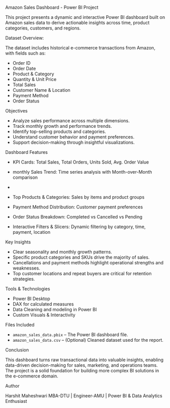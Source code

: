 Amazon Sales Dashboard - Power BI Project

This project presents a dynamic and interactive Power BI dashboard built on Amazon sales data to derive actionable insights across time, product categories, customers, and regions.


Dataset Overview:

The dataset includes historical e-commerce transactions from Amazon, with fields such as:

- Order ID
- Order Date
- Product & Category
- Quantity & Unit Price
- Total Sales
- Customer Name & Location
- Payment Method
- Order Status



Objectives

- Analyze sales performance across multiple dimensions.
- Track monthly growth and performance trends.
- Identify top-selling products and categories.
- Understand customer behavior and payment preferences.
- Support decision-making through insightful visualizations.


 Dashboard Features

- KPI Cards:
  Total Sales, Total Orders, Units Sold, Avg. Order Value
  
- monthly Sales Trend:
  Time series analysis with Month-over-Month comparison
- 
- Top Products & Categories:
  Sales by items and product groups
  
- Payment Method Distribution:
  Customer payment preferences

- Order Status Breakdown:
  Completed vs Cancelled vs Pending
  
- Interactive Filters & Slicers:
  Dynamic filtering by category, time, payment, location
  

Key Insights

- Clear seasonality and monthly growth patterns.
- Specific product categories and SKUs drive the majority of sales.
- Cancellations and payment methods highlight operational strengths and weaknesses.
- Top customer locations and repeat buyers are critical for retention strategies.


Tools & Technologies

- Power BI Desktop
- DAX for calculated measures
- Data Cleaning and modeling in Power BI
- Custom Visuals & Interactivity

Files Included

- `amazon_sales_data.pbix` – The Power BI dashboard file.
- `amazon_sales_data.csv` – (Optional) Cleaned dataset used for the report.


 Conclusion

This dashboard turns raw transactional data into valuable insights, enabling data-driven decision-making for sales, marketing, and operations teams. The project is a solid foundation for building more complex BI solutions in the e-commerce domain.


Author

Harshit Maheshwari
MBA-DTU | Engineer-AMU | Power BI & Data Analytics Enthusiast


